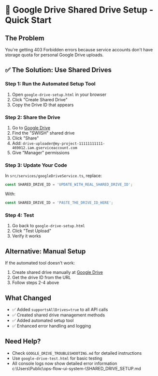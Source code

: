 # 🚀 Google Drive Shared Drive Setup - Quick Start

## The Problem
You're getting 403 Forbidden errors because service accounts don't have storage quota for personal Google Drive uploads.

## ✅ The Solution: Use Shared Drives

### Step 1: Run the Automated Setup Tool
1. Open `google-drive-setup.html` in your browser
2. Click "Create Shared Drive"
3. Copy the Drive ID that appears

### Step 2: Share the Drive
1. Go to [Google Drive](https://drive.google.com)
2. Find the "SWIISH" shared drive
3. Click "Share"
4. Add: `drive-uploader@my-project-11111111111-469012.iam.gserviceaccount.com`
5. Give "Manager" permissions

### Step 3: Update Your Code
In `src/services/googleDriveService.ts`, replace:
```typescript
const SHARED_DRIVE_ID = 'UPDATE_WITH_REAL_SHARED_DRIVE_ID';
```
With:
```typescript
const SHARED_DRIVE_ID = 'PASTE_THE_DRIVE_ID_HERE';
```

### Step 4: Test
1. Go back to `google-drive-setup.html`
2. Click "Test Upload"
3. Verify it works

## Alternative: Manual Setup
If the automated tool doesn't work:

1. Create shared drive manually at [Google Drive](https://drive.google.com)
2. Get the drive ID from the URL
3. Follow steps 2-4 above

## What Changed
- ✅ Added `supportsAllDrives=true` to all API calls
- ✅ Created shared drive management methods
- ✅ Added automated setup tool
- ✅ Enhanced error handling and logging

## Need Help?
- Check `GOOGLE_DRIVE_TROUBLESHOOTING.md` for detailed instructions
- Use `google-drive-test.html` for basic testing
- All console logs now show detailed error information</content>
<parameter name="filePath">c:\Users\Public\ops-flow-ui-system-\SHARED_DRIVE_SETUP.md
